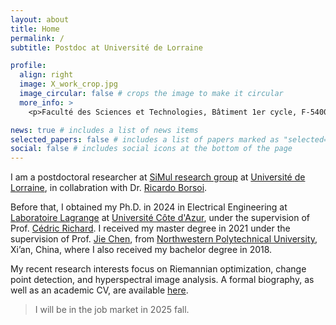 ```yaml
---
layout: about
title: Home
permalink: /
subtitle: Postdoc at Université de Lorraine

profile:
  align: right
  image: X_work_crop.jpg
  image_circular: false # crops the image to make it circular
  more_info: >
    <p>Faculté des Sciences et Technologies, Bâtiment 1er cycle, F-54000 Nancy, France.</p>

news: true # includes a list of news items
selected_papers: false # includes a list of papers marked as "selected={true}"
social: false # includes social icons at the bottom of the page
---
```


I am a postdoctoral researcher at <a href="https://cran-simul.github.io/">SiMul research group</a> at <a href="https://univ-lorraine.fr/">Université de Lorraine</a>, in collabration with Dr. <a href="https://ricardoborsoi.github.io/">Ricardo Borsoi</a>.

Before that, I obtained my Ph.D. in 2024 in Electrical Engineering at <a href="https://lagrange.oca.eu/fr/accueil-lagrange/">Laboratoire Lagrange</a> at <a href="https://univ-cotedazur.fr/">Université Côte d'Azur</a>, under the supervision of Prof. <a href="https://www.cedric-richard.fr/">Cédric Richard</a>.
I received my master degree in 2021 under the supervision of Prof. <a href="https://www.jie-chen.com/">Jie Chen</a>, from <a href="https://en.nwpu.edu.cn/">Northwestern Polytechnical University</a>, Xi’an, China, where I also received my bachelor degree in 2018.

My recent research interests focus on Riemannian optimization, change point detection, and hyperspectral image analysis. A formal biography, as well as an academic CV, are available <a href="https://xiuheng-wang.github.io/assets/pdf/cv_xiuheng_wang.pdf">here</a>.

> I will be in the job market in 2025 fall.